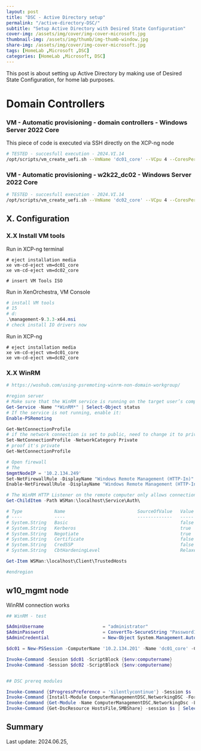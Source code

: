 ```yaml
---
layout: post
title: "DSC - Active Directory setup"
permalink: "/active-directory-DSC/"
subtitle: "Setup Active Directory with Desired State Configuration"
cover-img: /assets/img/cover/img-cover-microsoft.jpg
thumbnail-img: /assets/img/thumb/img-thumb-window.jpg
share-img: /assets/img/cover/img-cover-microsoft.jpg
tags: [HomeLab ,Microsoft ,DSC]
categories: [HomeLab ,Microsoft, DSC]
---
```

This post is about setting up Active Directory by making use of Desired State Configuration, for home lab purposes.

# Domain Controllers

### VM - Automatic provisioning - domain controllers - Windows Server 2022 Core

This piece of code is executed via SSH directly on the XCP-ng node

```bash
# TESTED - succesfull execution - 2024.VI.14
/opt/scripts/vm_create_uefi.sh --VmName 'dc01_core' --VCpu 4 --CoresPerSocket 2 --MemoryGB 2 --DiskGB 32 --ActivationExpiration 180 --TemplateName 'Windows Server 2022 (64-bit)' --IsoName 'w2k22dtc_2302_core_untd_nprmt_uefi.iso' --IsoSRName 'node4_nfs' --NetworkName 'eth1 - VLAN1342 untagged - up' --Mac '5E:16:3e:5d:1f:01' --StorageName 'node4_ssd_sdd' --VmDescription 'w2k22_dc01_core'
```

### VM - Automatic provisioning - w2k22_dc02 - Windows Server 2022 Core

```bash
# TESTED - succesfull execution - 2024.VI.14
/opt/scripts/vm_create_uefi.sh --VmName 'dc02_core' --VCpu 4 --CoresPerSocket 2 --MemoryGB 2 --DiskGB 32 --ActivationExpiration 180 --TemplateName 'Windows Server 2022 (64-bit)' --IsoName 'w2k22dtc_2302_core_untd_nprmt_uefi.iso' --IsoSRName 'node4_nfs' --NetworkName 'eth1 - VLAN1342 untagged - up' --Mac '5E:16:3e:5d:1f:02' --StorageName 'node4_ssd_sde' --VmDescription 'w2k22_dc02_core'
```

## X. Configuration

### X.X Install VM tools

Run in XCP-ng terminal

```shell
# eject installation media
xe vm-cd-eject vm=dc01_core
xe vm-cd-eject vm=dc02_core

# insert VM Tools ISO

```

Run in XenOrchestra, VM Console

```powershell
# install VM tools
# 15
# d:
.\management-9.3.3-x64.msi
# check install IO drivers now
```

Run in XCP-ng

```shell
# eject installation media
xe vm-cd-eject vm=dc01_core
xe vm-cd-eject vm=dc02_core
```

### X.X WinRM

```powershell
# https://woshub.com/using-psremoting-winrm-non-domain-workgroup/

#region server
# Make sure that the WinRM service is running on the target user’s computer:
Get-Service -Name "*WinRM*" | Select-Object status
# If the service is not running, enable it:
Enable-PSRemoting

Get-NetConnectionProfile
# if the network connection is set to public, need to change it to private
Set-NetConnectionProfile -NetworkCategory Private
# proof it's private
Get-NetConnectionProfile

# Open firewall
# The
$mgmtNodeIP = '10.2.134.249'
Set-NetFirewallRule -DisplayName "Windows Remote Management (HTTP-In)" -RemoteAddress $mgmtNodeIP
Enable-NetFirewallRule -DisplayName "Windows Remote Management (HTTP-In)"

# The WinRM HTTP Listener on the remote computer only allows connection with Kerberos authentication.
Get-ChildItem -Path WSMan:\localhost\Service\Auth\

# Type            Name                           SourceOfValue   Value
# ----            ----                           -------------   -----
# System.String   Basic                                          false
# System.String   Kerberos                                       true
# System.String   Negotiate                                      true
# System.String   Certificate                                    false
# System.String   CredSSP                                        false
# System.String   CbtHardeningLevel                              Relaxed

Get-Item WSMan:\localhost\Client\TrustedHosts

#endregion
```

## w10_mgmt node

WinRM connection works

```powershell
## WinRM - test

$AdminUsername                      = "administrator"
$AdminPassword                      = ConvertTo-SecureString "Password1$" -AsPlainText -Force
$AdminCredential                    = New-Object System.Management.Automation.PSCredential ($AdminUsername, $AdminPassword)

$dc01 = New-PSSession -ComputerName '10.2.134.201' -Name 'dc01_core' -Credential $AdminCredential

Invoke-Command -Session $dc01 -ScriptBlock {$env:computername}
Invoke-Command -Session $dc02 -ScriptBlock {$env:computername}


## DSC prereq modules

Invoke-Command {$ProgressPreference = 'silentlycontinue'} -Session $s
Invoke-Command {Install-Module ComputerManagementDSC,NetworkingDSC -Force} -Session $s
Invoke-Command {Get-Module -Name ComputerManagementDSC,NetworkingDsc -ListAvailable} -Session $s
Invoke-Command {Get-DscResource HostsFile,SMBShare} -session $s | Select-Object Name,ModuleName,Version
```

## Summary

Last update: 2024.06.25,

